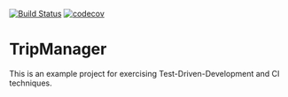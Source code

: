[![Build Status](https://travis-ci.org/666marcin/tripmanager.svg?branch=master)](https://travis-ci.org/666marcin/tripmanager) [![codecov](https://codecov.io/gh/666marcin/tripmanager/branch/master/graph/badge.svg)](https://codecov.io/gh/666marcin/tripmanager)

# TripManager
This is an example project for exercising Test-Driven-Development and CI techniques.
